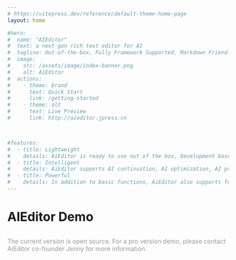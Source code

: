 ```yaml
---
# https://vitepress.dev/reference/default-theme-home-page
layout: home

#hero:
#  name: "AIEditor"
#  text: a next-gen rich text editor for AI
#  tagline: Out-of-the-box, Fully Framework Supported, Markdown Friendly
#  image:
#    src: /assets/image/index-banner.png
#    alt: AiEditor
#  actions:
#    - theme: brand
#      text: Quick Start
#      link: /getting-started
#    - theme: alt
#      text: Live Preview
#      link: http://aieditor.jpress.cn



#features:
#  - title: Lightweight
#    details: AiEditor is ready to use out of the box, Development based on Web Components, and does not depend on any rendering framework such as VUE, React or Angular, making it compatible with almost any framework.
#  - title: Intelligent
#    details: AiEditor supports AI continuation, AI optimization, AI proofreading, AI translation, and custom AI menus with their respective Prompts. It supports integration with models like ChatGPT, Spark and private LLMs.
#  - title: Powerful
#    details: In addition to basic functions, AiEditor also supports features that many top editors do not have, such as format painting, merging and unmerging of cells, light and dark themes, mobile adaptation, and more.
---
```







<div class="demo-content">

# AIEditor Demo

<div style="margin: 30px 0 40px;color: #999">

The current version is open source. For a pro version demo, please contact AiEditor co-founder Jenny for more information.

</div>



<div style="display: flex;justify-content: center;">
<MyEditor lang="en" />
</div>

</div>

